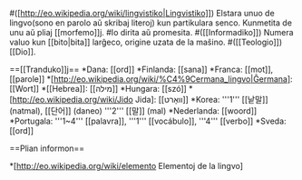 #([http://eo.wikipedia.org/wiki/lingvistiko|Lingvistiko]]) Elstara unuo de lingvo(sono en parolo aŭ skribaj literoj) kun partikulara senco. Kunmetita de unu aŭ pliaj [[morfemo]]j.
#Io dirita aŭ promesita.
#([[Informadiko]]) Numera valuo kun [[bito|bita]] larĝeco, origine uzata de la maŝino.
#([[Teologio]]) [[Dio]]. 

==[[Tranduko]]j==
*Dana: [[ord]]
*Finlanda: [[sana]]
*Franca: [[mot]], [[parole]]
*[http://eo.wikipedia.org/wiki/%C4%9Cermana_lingvo|Ĝermana]: [[Wort]]
*[[Hebrea]]: [[מילה]]
*Hungara: [[szó]]
*[http://eo.wikipedia.org/wiki/Jido Jida]: [[װאָרט]]
*Korea: '''1''' [[낱말]] (natmal), [[단어]] (daneo) '''2''' [[말]] (mal)
*Nederlanda: [[woord]]
*Portugala: '''1~4''' [[palavra]], '''1''' [[vocábulo]], '''4''' [[verbo]]
*Sveda: [[ord]]

==Plian informon==

*[http://eo.wikipedia.org/wiki/elemento Elementoj de la lingvo]